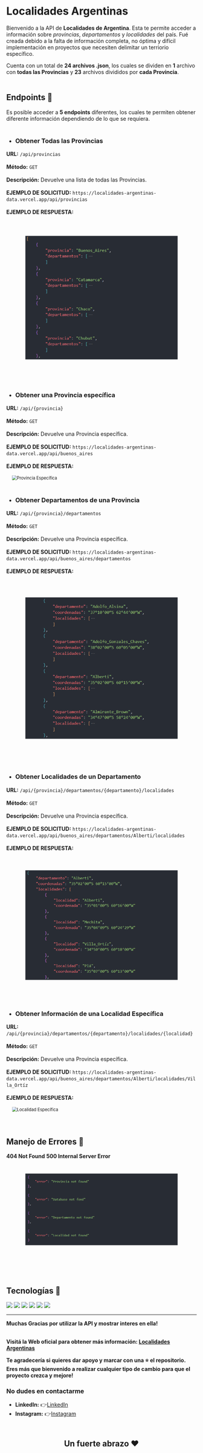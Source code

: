 # Localidades Argentinas

Bienvenido a la API de **Localidades de Argentina**. Esta te permite acceder a información sobre *provincias*, *departamentos* y *localidades* del país. 
Fué creada debido a la falta de información completa, no óptima y difícil implementación en proyectos que necesiten delimitar un terriorio específico.

Cuenta con un total de **24 archivos .json**, los cuales se dividen en **1** archivo con **todas las Provincias** y **23** archivos divididos por **cada Provincia**.
<br>
<br>

## Endpoints 📌
Es posible acceder a **5 endpoints** diferentes, los cuales te permiten obtener diferente información dependiendo de lo que se requiera.
<br>
<br>

- ### Obtener Todas las Provincias

**URL:** `/api/provincias`
<br>
<br>
**Método:** `GET`
<br>
<br>
**Descripción:** Devuelve una lista de todas las Provincias.
<br>
<br>
**EJEMPLO DE SOLICITUD:** 
`https://localidades-argentinas-data.vercel.app/api/provincias`
<br>
<br>
**EJEMPLO DE RESPUESTA:**
<br>


<img src="assets/imgs/Todas_las_Provincias.png" alt="Todas las Provincias" style="scale: 0.8;">
<br>
<br>

- ### Obtener una Provincia específica


**URL:** `/api/{provincia}`
<br>
<br>
**Método:** `GET`
<br>
<br>
**Descripción:** Devuelve una Provincia específica.
<br>
<br>
**EJEMPLO DE SOLICITUD:** 
`https://localidades-argentinas-data.vercel.app/api/buenos_aires`
<br>
<br>
**EJEMPLO DE RESPUESTA:**
<br>


<img src="assets/imgs/Provincia_específica.png" alt="Provincia Específica" style="scale: 0.8;">
<br>
<br>

- ### Obtener Departamentos de una Provincia


**URL:** `/api/{provincia}/departamentos`
<br>
<br>
**Método:** `GET`
<br>
<br>
**Descripción:** Devuelve una Provincia específica.
<br>
<br>
**EJEMPLO DE SOLICITUD:** `https://localidades-argentinas-data.vercel.app/api/buenos_aires/departamentos`
<br>
<br>
**EJEMPLO DE RESPUESTA:**
<br>


<img src="assets/imgs/Departamentos_de_una_Provincia.png" alt="Departamentos de una Provincia" style="scale: 0.8;">
<br>
<br>

- ### Obtener Localidades de un Departamento


**URL:** `/api/{provincia}/departamentos/{departamento}/localidades`
<br>
<br>
**Método:** `GET`
<br>
<br>
**Descripción:** Devuelve una Provincia específica.
<br>
<br>
**EJEMPLO DE SOLICITUD:** `https://localidades-argentinas-data.vercel.app/api/buenos_aires/departamentos/Alberti/localidades`
<br>
<br>
**EJEMPLO DE RESPUESTA:**
<br>


<img src="assets/imgs/Localidades_de_un_departamento.png" alt="Localidades de un Departamento" style="scale: 0.8;">
<br>
<br>

- ### Obtener Información de una Localidad Específica


**URL:** `/api/{provincia}/departamentos/{departamento}/localidades/{localidad}`
<br>
<br>
**Método:** `GET`
<br>
<br>
**Descripción:** Devuelve una Provincia específica.
<br>
<br>
**EJEMPLO DE SOLICITUD:** `https://localidades-argentinas-data.vercel.app/api/buenos_aires/departamentos/Alberti/localidades/Villa_Ortíz`
<br>
<br>
**EJEMPLO DE RESPUESTA:**
<br>


<img src="assets/imgs/Localidad_específica.png" alt="Localidad Específica" style="scale: 0.8;">
<br>
<br>
<br>

## Manejo de Errores 📌

**404 Not Found**
**500 Internal Server Error**
<br>

<img src="assets/imgs/Errores.png" alt="Prvincia específica" style="scale: 0.8;">
<br>
<br>
<br>
<br>

## Tecnologías 📌
<div display="inline">
  <img src = "https://img.shields.io/badge/-HTML5-E34F26?style=flat&logo=html5&logoColor=white"> 
  <img src = "https://img.shields.io/badge/-CSS3-1572B6?style=flat&logo=css3&logoColor=white">
  <img src="https://img.shields.io/badge/-JavaScript-eed718?style=flat&logo=javascript&logoColor=ffffff">
  <img src="https://img.shields.io/badge/-Node.js-3C873A?style=flat&logo=Node.js&logoColor=white">
  <img src="https://img.shields.io/badge/-Express.js-787878?style=flat">
  <img src="https://img.shields.io/badge/-Vercel-black?style=flat&logo=vercel&logoColor=white">
</div>

---
**Muchas Gracias por utilizar la API y mostrar interes en ella!**
<br>
<br>

**Visitá la Web oficial para obtener más información: <a href="https://localidades.vercel.app/" target="_blank">Localidades Argentinas</a>**
<br>

**Te agradecería si quieres dar apoyo y marcar con una ⭐ el repositorio. Eres más que bienvenido a realizar cualquier tipo de cambio para que el proyecto crezca y mejore!**
<br>

### No dudes en contactarme
- **LinkedIn:** 👉​<a href="https://www.linkedin.com/in/nicolasatapiedev30" target="_blank">LinkedIn</a>
- **Instagram:** 👉​<a href="https://www.instagram.com/nicotapie1/" target="_blank">Instagram</a>
<br>

<p align="center" style="font-size: 1.5em; font-weight: bold;"><b>Un fuerte abrazo ❤️</b></p>
